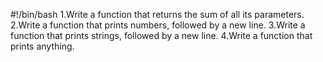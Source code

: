 #!/bin/bash
1.Write a function that returns the sum of all its parameters.
2.Write a function that prints numbers, followed by a new line.
3.Write a function that prints strings, followed by a new line.
4.Write a function that prints anything.
